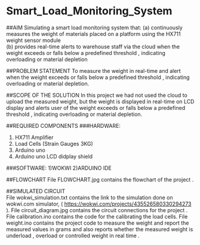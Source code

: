 # Smart_Load_Monitoring_System
##AIM
Simulating a smart load monitoring system that:
  (a) continuously measures the weight of materials placed on a platform using the HX711 weight sensor module   
  (b) provides real-time alerts to warehouse staff via the cloud when the weight exceeds or falls below a predefined threshold , indicating overloading or material depletion
  
##PROBLEM STATEMENT
  To measure the weight in real-time and alert when the weight exceeds or falls below a predefined threshold , indicating overloading or material depletion.

##SCOPE OF THE SOLUTION
  In this project we had not used the cloud to upload the measured weight, but the weight is displayed in real-time on LCD display and alerts user of the weight exceeds or falls below a predefined threshold ,     indicating overloading or material depletion.

##REQUIRED COMPONENTS
  ###HARDWARE:
  1) HX711 Amplifier
  2) Load Cells (Strain Gauges 3KG)
  3) Arduino uno
  4) Arduino uno LCD didplay shield
     
  ###SOFTWARE:
  1)WOKWI
  2)ARDUINO IDE

##FLOWCHART
File FLOWCHART.jpg contains the flowchart of the project .

##SIMULATED CIRCUIT  
File wokwi_simulation.txt contains the link to the simulation done on wokwi.com simulator,
( https://wokwi.com/projects/435526580330294273 ).
File circuit_diagram.jpg contains the circuit connections for the project .
File calibration.ino contains the code for the calibrating the load cells.
File weight.ino contains the project code to measure the weight and report the measured values in grams and also reports whether the measured weight is underload , overload or controlled weight in real time .

